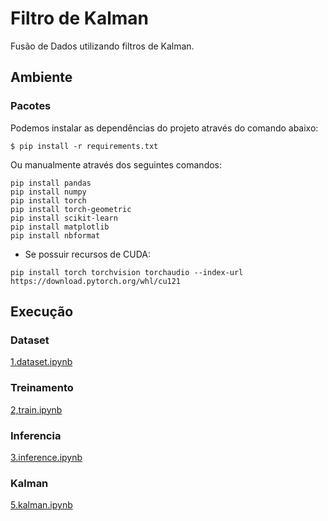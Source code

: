 # Filtro de Kalman

Fusão de Dados utilizando filtros de Kalman.

## Ambiente

### Pacotes

Podemos instalar as dependências do projeto através do comando abaixo:

```
$ pip install -r requirements.txt
```

Ou manualmente através dos seguintes comandos:

```
pip install pandas
pip install numpy
pip install torch
pip install torch-geometric
pip install scikit-learn
pip install matplotlib
pip install nbformat
```

* Se possuir recursos de CUDA:

```
pip install torch torchvision torchaudio --index-url https://download.pytorch.org/whl/cu121
```

## Execução

### Dataset

[1.dataset.ipynb](https://github.com/charlesluizmendes/DataFusion/blob/main/src/1.dataset.ipynb)

### Treinamento

[2,train.ipynb](https://github.com/charlesluizmendes/DataFusion/blob/main/src/2.train.ipynb)

### Inferencia

[3.inference.ipynb](https://github.com/charlesluizmendes/DataFusion/blob/main/src/3.inference.ipynb)

### 



### Kalman

[5.kalman.ipynb](https://github.com/charlesluizmendes/DataFusion/blob/main/src/4.kalman.ipynb)